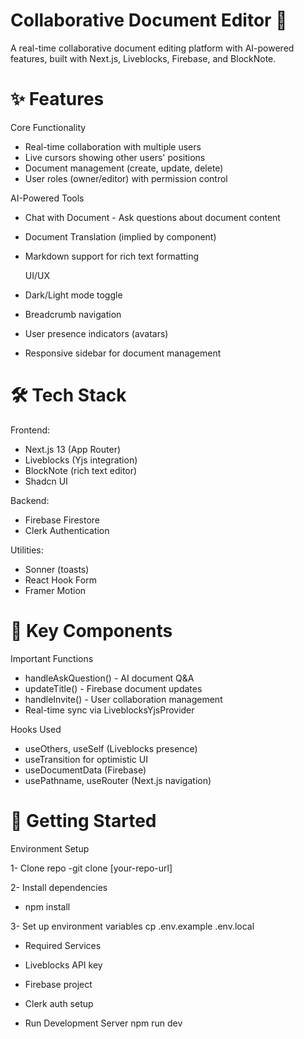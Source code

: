 # Collaborative Document Editor 🚀
A real-time collaborative document editing platform with AI-powered features, built with Next.js, Liveblocks, Firebase, and BlockNote.


# ✨ Features

Core Functionality
   
- Real-time collaboration with multiple users
- Live cursors showing other users' positions
- Document management (create, update, delete)
- User roles (owner/editor) with permission control

 AI-Powered Tools
  
- Chat with Document - Ask questions about document content
- Document Translation (implied by component)
- Markdown support for rich text formatting
  
  UI/UX
  
- Dark/Light mode toggle
- Breadcrumb navigation
- User presence indicators (avatars)
- Responsive sidebar for document management


# 🛠️ Tech Stack
 Frontend:

- Next.js 13 (App Router)
- Liveblocks (Yjs integration)
- BlockNote (rich text editor)
- Shadcn UI

Backend:

- Firebase Firestore
- Clerk Authentication

Utilities:

- Sonner (toasts)
- React Hook Form
- Framer Motion


# 🧩 Key Components

Important Functions

- handleAskQuestion() - AI document Q&A
- updateTitle() - Firebase document updates
- handleInvite() - User collaboration management
- Real-time sync via LiveblocksYjsProvider

Hooks Used

- useOthers, useSelf (Liveblocks presence)
- useTransition for optimistic UI
- useDocumentData (Firebase)
- usePathname, useRouter (Next.js navigation)

  
# 🚀 Getting Started

Environment Setup

1- Clone repo
-git clone [your-repo-url]

2- Install dependencies
- npm install

3- Set up environment variables
cp .env.example .env.local

- Required Services
- Liveblocks API key
- Firebase project
- Clerk auth setup

- Run Development Server
npm run dev

